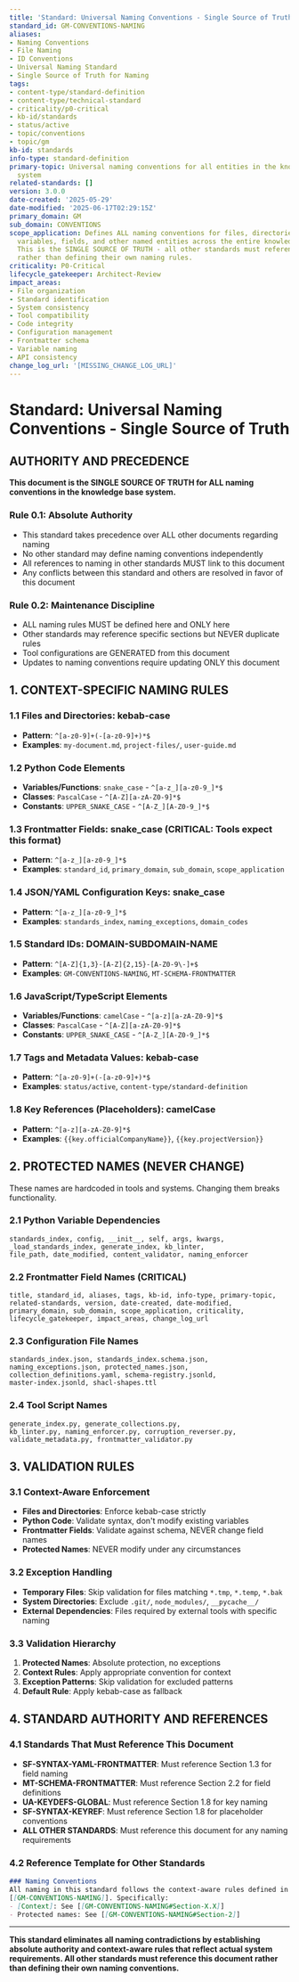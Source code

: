 ```yaml
---
title: 'Standard: Universal Naming Conventions - Single Source of Truth'
standard_id: GM-CONVENTIONS-NAMING
aliases:
- Naming Conventions
- File Naming
- ID Conventions
- Universal Naming Standard
- Single Source of Truth for Naming
tags:
- content-type/standard-definition
- content-type/technical-standard
- criticality/p0-critical
- kb-id/standards
- status/active
- topic/conventions
- topic/gm
kb-id: standards
info-type: standard-definition
primary-topic: Universal naming conventions for all entities in the knowledge base
  system
related-standards: []
version: 3.0.0
date-created: '2025-05-29'
date-modified: '2025-06-17T02:29:15Z'
primary_domain: GM
sub_domain: CONVENTIONS
scope_application: Defines ALL naming conventions for files, directories, identifiers,
  variables, fields, and other named entities across the entire knowledge base system.
  This is the SINGLE SOURCE OF TRUTH - all other standards must reference this document
  rather than defining their own naming rules.
criticality: P0-Critical
lifecycle_gatekeeper: Architect-Review
impact_areas:
- File organization
- Standard identification
- System consistency
- Tool compatibility
- Code integrity
- Configuration management
- Frontmatter schema
- Variable naming
- API consistency
change_log_url: '[MISSING_CHANGE_LOG_URL]'
---
```

# Standard: Universal Naming Conventions - Single Source of Truth

## AUTHORITY AND PRECEDENCE

**This document is the SINGLE SOURCE OF TRUTH for ALL naming conventions in the knowledge base system.**

### Rule 0.1: Absolute Authority
- This standard takes precedence over ALL other documents regarding naming
- No other standard may define naming conventions independently
- All references to naming in other standards MUST link to this document
- Any conflicts between this standard and others are resolved in favor of this document

### Rule 0.2: Maintenance Discipline
- ALL naming rules MUST be defined here and ONLY here
- Other standards may reference specific sections but NEVER duplicate rules
- Tool configurations are GENERATED from this document
- Updates to naming conventions require updating ONLY this document

## 1. CONTEXT-SPECIFIC NAMING RULES

### 1.1 Files and Directories: **kebab-case**
- **Pattern**: `^[a-z0-9]+(-[a-z0-9]+)*$`
- **Examples**: `my-document.md`, `project-files/`, `user-guide.md`

### 1.2 Python Code Elements
- **Variables/Functions**: `snake_case` - `^[a-z_][a-z0-9_]*$`
- **Classes**: `PascalCase` - `^[A-Z][a-zA-Z0-9]*$`
- **Constants**: `UPPER_SNAKE_CASE` - `^[A-Z_][A-Z0-9_]*$`

### 1.3 Frontmatter Fields: **snake_case** (CRITICAL: Tools expect this format)
- **Pattern**: `^[a-z_][a-z0-9_]*$`
- **Examples**: `standard_id`, `primary_domain`, `sub_domain`, `scope_application`

### 1.4 JSON/YAML Configuration Keys: **snake_case**
- **Pattern**: `^[a-z_][a-z0-9_]*$`
- **Examples**: `standards_index`, `naming_exceptions`, `domain_codes`

### 1.5 Standard IDs: **DOMAIN-SUBDOMAIN-NAME**
- **Pattern**: `^[A-Z]{1,3}-[A-Z]{2,15}-[A-Z0-9\-]+$`
- **Examples**: `GM-CONVENTIONS-NAMING`, `MT-SCHEMA-FRONTMATTER`

### 1.6 JavaScript/TypeScript Elements
- **Variables/Functions**: `camelCase` - `^[a-z][a-zA-Z0-9]*$`
- **Classes**: `PascalCase` - `^[A-Z][a-zA-Z0-9]*$`
- **Constants**: `UPPER_SNAKE_CASE` - `^[A-Z_][A-Z0-9_]*$`

### 1.7 Tags and Metadata Values: **kebab-case**
- **Pattern**: `^[a-z0-9]+(-[a-z0-9]+)*$`
- **Examples**: `status/active`, `content-type/standard-definition`

### 1.8 Key References (Placeholders): **camelCase**
- **Pattern**: `^[a-z][a-zA-Z0-9]*$`
- **Examples**: `{{key.officialCompanyName}}`, `{{key.projectVersion}}`

## 2. PROTECTED NAMES (NEVER CHANGE)

These names are hardcoded in tools and systems. Changing them breaks functionality.

### 2.1 Python Variable Dependencies
```
standards_index, config, __init__, self, args, kwargs, 
_load_standards_index, generate_index, kb_linter,
file_path, date_modified, content_validator, naming_enforcer
```

### 2.2 Frontmatter Field Names (CRITICAL)
```
title, standard_id, aliases, tags, kb-id, info-type, primary-topic,
related-standards, version, date-created, date-modified,
primary_domain, sub_domain, scope_application, criticality,
lifecycle_gatekeeper, impact_areas, change_log_url
```

### 2.3 Configuration File Names
```
standards_index.json, standards_index.schema.json,
naming_exceptions.json, protected_names.json,
collection_definitions.yaml, schema-registry.jsonld,
master-index.jsonld, shacl-shapes.ttl
```

### 2.4 Tool Script Names
```
generate_index.py, generate_collections.py, 
kb_linter.py, naming_enforcer.py, corruption_reverser.py,
validate_metadata.py, frontmatter_validator.py
```

## 3. VALIDATION RULES

### 3.1 Context-Aware Enforcement
- **Files and Directories**: Enforce kebab-case strictly
- **Python Code**: Validate syntax, don't modify existing variables
- **Frontmatter Fields**: Validate against schema, NEVER change field names
- **Protected Names**: NEVER modify under any circumstances

### 3.2 Exception Handling
- **Temporary Files**: Skip validation for files matching `*.tmp`, `*.temp`, `*.bak`
- **System Directories**: Exclude `.git/`, `node_modules/`, `__pycache__/`
- **External Dependencies**: Files required by external tools with specific naming

### 3.3 Validation Hierarchy
1. **Protected Names**: Absolute protection, no exceptions
2. **Context Rules**: Apply appropriate convention for context
3. **Exception Patterns**: Skip validation for excluded patterns
4. **Default Rule**: Apply kebab-case as fallback

## 4. STANDARD AUTHORITY AND REFERENCES

### 4.1 Standards That Must Reference This Document
- **SF-SYNTAX-YAML-FRONTMATTER**: Must reference Section 1.3 for field naming
- **MT-SCHEMA-FRONTMATTER**: Must reference Section 2.2 for field definitions
- **UA-KEYDEFS-GLOBAL**: Must reference Section 1.8 for key naming
- **SF-SYNTAX-KEYREF**: Must reference Section 1.8 for placeholder conventions
- **ALL OTHER STANDARDS**: Must reference this document for any naming requirements

### 4.2 Reference Template for Other Standards
```markdown
### Naming Conventions
All naming in this standard follows the context-aware rules defined in 
[[GM-CONVENTIONS-NAMING]]. Specifically:
- [Context]: See [[GM-CONVENTIONS-NAMING#Section-X.X]]
- Protected names: See [[GM-CONVENTIONS-NAMING#Section-2]]
```

---

**This standard eliminates all naming contradictions by establishing absolute authority and context-aware rules that reflect actual system requirements. All other standards must reference this document rather than defining their own naming conventions.**
```
